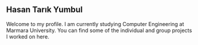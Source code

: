 ## Hasan Tarık Yumbul

Welcome to my profile. I am currently studying Computer Engineering at Marmara University. You can find some of the individual and group projects I worked on here.
